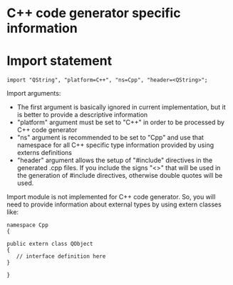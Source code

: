 # C++ code generator specific information #

# Import statement #

```
import "QString", "platform=C++", "ns=Cpp", "header=<QString>";
```

Import arguments:
  * The first argument is basically ignored in current implementation, but it is better to provide a descriptive information
  * "platform" argument must be set to "C++" in order to be processed by C++ code generator
  * "ns" argument is recommended to be set to "Cpp" and use that namespace for all C++ specific type information provided by using externs definitions
  * "header" argument allows the setup of "#include" directives in the generated .cpp files. If you include the signs "<>" that will be used in the generation of #include directives, otherwise double quotes will be used.

Import module is not implemented for C++ code generator. So, you will need to provide information about external types by using extern classes like:

```
namespace Cpp
{

public extern class QObject
{
   // interface definition here
}

}
```